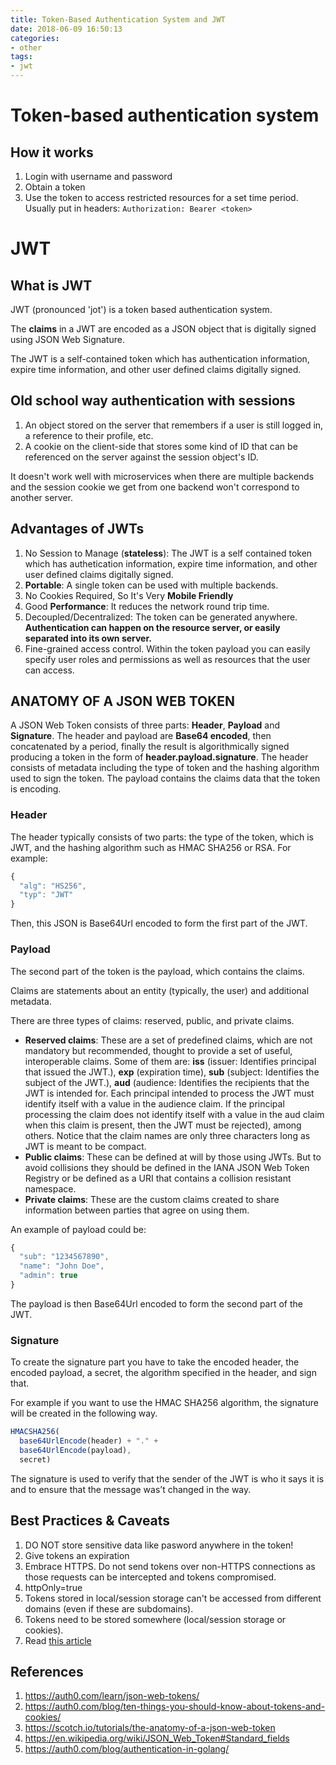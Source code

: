 ```yaml
---
title: Token-Based Authentication System and JWT
date: 2018-06-09 16:50:13
categories:
- other
tags:
- jwt
---
```


# Token-based authentication system
## How it works
1. Login with username and password
2. Obtain a token
3. Use the token to access restricted resources for a set time period. Usually put in headers: `Authorization: Bearer <token>`

# JWT
## What is JWT
JWT (pronounced 'jot') is a token based authentication system.

The **claims** in a JWT are encoded as a JSON object that is digitally signed using JSON Web Signature.

The JWT is a self-contained token which has authentication information, expire time information, and other user defined claims digitally signed.

<!-- more -->

## Old school way authentication with **sessions**
1. An object stored on the server that remembers if a user is still logged in, a reference to their profile, etc.
2. A cookie on the client-side that stores some kind of ID that can be referenced on the server against the session object's ID.

It doesn't work well with microservices when there are multiple backends and the session cookie we get from one backend won't correspond to another server.

## Advantages of JWTs 
1. No Session to Manage (**stateless**): The JWT is a self contained token which has authetication  information, expire time information, and other user defined claims digitally signed.
2. **Portable**: A single token can be used with multiple backends.
3. No Cookies Required, So It's Very **Mobile Friendly**
4. Good **Performance**: It reduces the network round trip time.
5. Decoupled/Decentralized: The token can be generated anywhere. **Authentication can happen on the resource server, or easily separated into its own server.**
6. Fine-grained access control. Within the token payload you can easily specify user roles and permissions as well as resources that the user can access.

## ANATOMY OF A JSON WEB TOKEN
A JSON Web Token consists of three parts: **Header**, **Payload** and **Signature**. The header and payload are **Base64 encoded**, then concatenated by a period, finally the result is algorithmically signed producing a token in the form of **header.payload.signature**. The header consists of metadata including the type of token and the hashing algorithm used to sign the token. The payload contains the claims data that the token is encoding.

### Header
The header typically consists of two parts: the type of the token, which is JWT, and the hashing algorithm such as HMAC SHA256 or RSA.
For example:

```javascript
{
  "alg": "HS256",
  "typ": "JWT"
}
```

Then, this JSON is Base64Url encoded to form the first part of the JWT.

### Payload
The second part of the token is the payload, which contains the claims. 

Claims are statements about an entity (typically, the user) and additional metadata. 

There are three types of claims: reserved, public, and private claims.
* **Reserved claims**: These are a set of predefined claims, which are not mandatory but recommended, thought to provide a set of useful, interoperable claims. Some of them are: **iss** (issuer: Identifies principal that issued the JWT.), **exp** (expiration time), **sub** (subject: Identifies the subject of the JWT.), **aud** (audience: Identifies the recipients that the JWT is intended for. Each principal intended to process the JWT must identify itself with a value in the audience claim. If the principal processing the claim does not identify itself with a value in the aud claim when this claim is present, then the JWT must be rejected), among others.
Notice that the claim names are only three characters long as JWT is meant to be compact.
* **Public claims**: These can be defined at will by those using JWTs. But to avoid collisions they should be defined in the IANA JSON Web Token Registry or be defined as a URI that contains a collision resistant namespace.
* **Private claims**: These are the custom claims created to share information between parties that agree on using them.

An example of payload could be:
```javascript
{
  "sub": "1234567890",
  "name": "John Doe",
  "admin": true
}
```
The payload is then Base64Url encoded to form the second part of the JWT.

### Signature
To create the signature part you have to take the encoded header, the encoded payload, a secret, the algorithm specified in the header, and sign that.

For example if you want to use the HMAC SHA256 algorithm, the signature will be created in the following way.
```javascript
HMACSHA256(
  base64UrlEncode(header) + "." +
  base64UrlEncode(payload),
  secret)
```
The signature is used to verify that the sender of the JWT is who it says it is and to ensure that the message was’t changed in the way.

## Best Practices & Caveats
1. DO NOT store sensitive data like pasword anywhere in the token!
2. Give tokens an expiration
3. Embrace HTTPS. Do not send tokens over non-HTTPS connections as those requests can be intercepted and tokens compromised.  
4. httpOnly=true
5. Tokens stored in local/session storage can't be accessed from different domains (even if these are subdomains).
6. Tokens need to be stored somewhere (local/session storage or cookies).
7. Read [this article](https://auth0.com/blog/ten-things-you-should-know-about-tokens-and-cookies/)

## References
1. https://auth0.com/learn/json-web-tokens/
2. https://auth0.com/blog/ten-things-you-should-know-about-tokens-and-cookies/
3. https://scotch.io/tutorials/the-anatomy-of-a-json-web-token
4. https://en.wikipedia.org/wiki/JSON_Web_Token#Standard_fields
5. https://auth0.com/blog/authentication-in-golang/